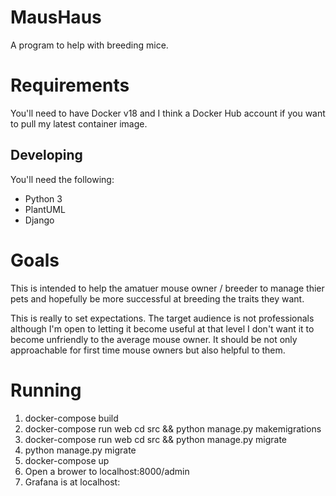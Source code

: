 # MausHaus
A program to help with breeding mice.

# Requirements
You'll need to have Docker v18 and I think a Docker Hub account if you want to pull my latest container image.

## Developing
You'll need the following:

* Python 3
* PlantUML
* Django

# Goals
This is intended to help the amatuer mouse owner / breeder to manage thier pets and hopefully be more successful at breeding the traits they want.

This is really to set expectations. The target audience is not professionals although I'm open to letting it become useful at that level  I don't want it to become unfriendly to the average mouse owner. It should be not only approachable for first time mouse owners but also helpful to them. 

# Running
1. docker-compose build
2. docker-compose run web cd src && python manage.py makemigrations
3. docker-compose run web cd src && python manage.py migrate
4. python manage.py migrate
5. docker-compose up
6. Open a brower to localhost:8000/admin
7. Grafana is at localhost: